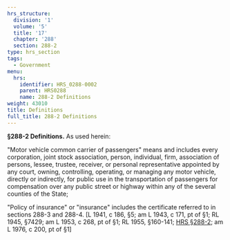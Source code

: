 ```yaml
---
hrs_structure:
  division: '1'
  volume: '5'
  title: '17'
  chapter: '288'
  section: 288-2
type: hrs_section
tags:
  - Government
menu:
  hrs:
    identifier: HRS_0288-0002
    parent: HRS0288
    name: 288-2 Definitions
weight: 43010
title: Definitions
full_title: 288-2 Definitions
---
```

**§288-2 Definitions.** As used herein:

"Motor vehicle common carrier of passengers" means and includes every corporation, joint stock association, person, individual, firm, association of persons, lessee, trustee, receiver, or personal representative appointed by any court, owning, controlling, operating, or managing any motor vehicle, directly or indirectly, for public use in the transportation of passengers for compensation over any public street or highway within any of the several counties of the State;

"Policy of insurance" or "insurance" includes the certificate referred to in sections 288-3 and 288-4\. [L 1941, c 186, §5; am L 1943, c 171, pt of §1; RL 1945, §7429; am L 1953, c 268, pt of §1; RL 1955, §160-141; [HRS §288-2](/title-17/chapter-288/section-288-2/); am L 1976, c 200, pt of §1]